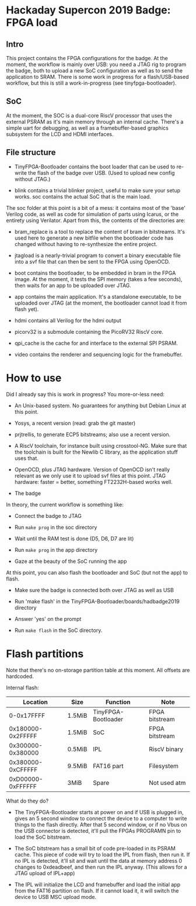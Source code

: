 Hackaday Supercon 2019 Badge: FPGA load
=======================================

Intro
-----

This project contains the FPGA configurations for the badge. At the moment,
the workflow is mainly over USB: you need a JTAG rig to program the badge,
both to upload a new SoC configuration as well as to send the application to
SRAM. There is some work in progress for a flash/USB-based workflow, but this
is still a work-in-progress (see tinyfpga-bootloader).


SoC
---
At the moment, the SOC is a dual-core RiscV processor that uses the external
PSRAM as it's main memory through an internal cache. There's a simple uart
for debugging, as well as a framebuffer-based graphics subsystem for the
LCD and HDMI interfaces. 


File structure
--------------

- TinyFPGA-Bootloader contains the boot loader that can be used to re-write 
the flash of the badge over USB. (Used to upload new config without JTAG.) 

- blink contains a trivial blinker project, useful to make sure your setup 
works. soc contains the actual SoC that is the main load.

The soc folder at this point is a bit of a mess: it contains most of the 'base' Verilog code,
as well as code for simulation of parts using Icarus, or the entirety using Verilator. Apart
from this, the contents of the directories are:

- bram_replace is a tool to replace the content of bram in bitstreams. It's used here to
generate a new bitfile when the bootloader code has changed without having to re-synthesize
the entire project.

- jtagload is a nearly-trivial program to convert a binary executable file into a svf file 
that can then be sent to the FPGA using OpenOCD.

- boot contains the bootloader, to be embedded in bram in the FPGA image. At the moment,
it tests the SPI memory (takes a few seconds), then waits for an app to be uploaded over
JTAG.

- app contains the main application. It's a standalone executable, to be uploaded over
JTAG (at the moment, the bootloader cannot load it from flash yet).

- hdmi contains all Verilog for the hdmi output

- picorv32 is a submodule containing the PicoRV32 RiscV core.

- qpi_cache is the cache for and interface to the external SPI PSRAM.

- video contains the renderer and sequencing logic for the framebuffer.

How to use
==========

Did I already say this is work in progress? You more-or-less need:

- An Unix-based system. No guarantees for anything but Debian Linux at this point.

- Yosys, a recent version (read: grab the git master)

- prjtrellis, to generate ECP5 bitstreams; also use a recent version.

- A RiscV toolchain, for instance built using crosstool-NG. Make sure that the toolchain is
built for the Newlib C library, as the application stuff uses that.

- OpenOCD, plus JTAG hardware. Version of OpenOCD isn't really relevant as we only use it to upload
svf files at this point. JTAG hardware: faster = better, something FT2232H-based works well.

- The badge

In theory, the current workflow is something like:

- Connect the badge to JTAG

- Run `make prog` in the soc directory

- Wait until the RAM test is done (D5, D6, D7 are lit)

- Run `make prog` in the app directory

- Gaze at the beauty of the SoC running the app

At this point, you can also flash the bootloader and SoC (but not the app) to flash.

- Make sure the badge is connected both over JTAG as well as USB

- Run 'make flash' in the TinyFPGA-Bootloader/boards/hadbadge2019 directory

- Answer 'yes' on the prompt

- Run `make flash` in the SoC directory.

Flash partitions
================
Note that there's no on-storage partition table at this moment. All offsets are hardcoded.

Internal flash:

| Location          | Size   | Function            | Note           |
|-------------------|--------|---------------------|----------------|
| 0-0x17FFFF        | 1.5MiB | TinyFPGA-Bootloader | FPGA bitstream |
| 0x180000-0x2FFFFF | 1.5MiB | SoC                 | FPGA bitstream |
| 0x300000-0x380000 | 0.5MiB | IPL                 | RiscV binary   |
| 0x380000-0xCFFFFF | 9.5MiB | FAT16 part          | Filesystem     |
| 0xD00000-0xFFFFFF | 3MiB   | Spare               | Not used atm   |

What do they do?

- The TinyFPGA-Bootloader starts at power on and if USB is plugged in, gives an 5 second window
  to connect the device to a computer to write things to the flash directly. After that 5 second window,
  or if no Vbus on the USB connector is detected, it'll pull the FPGAs PROGRAMN pin to load the SoC 
  bitstream.

- The SoC bitstream has a small bit of code pre-loaded in its PSRAM cache. This piece of code will try
  to load the IPL from flash, then run it. If no IPL is detected, it'll sit and wait until the data at
  memory address 0 changes to 0xdeadbeef, and then run the IPL anyway. (This allows for a JTAG upload
  of IPL+app)

- The IPL will initialize the LCD and framebuffer and load the initial app from the FAT16 partition 
  on flash. If it cannot load it, it will switch the device to USB MSC upload mode.

